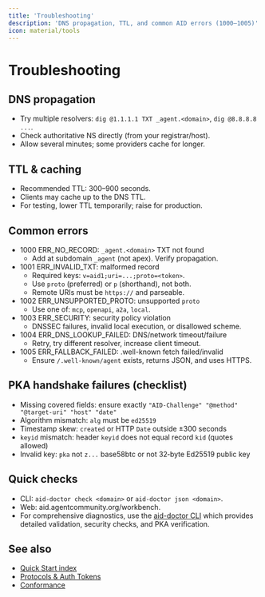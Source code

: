 ```yaml
---
title: 'Troubleshooting'
description: 'DNS propagation, TTL, and common AID errors (1000–1005)'
icon: material/tools
---
```


# Troubleshooting

## DNS propagation

- Try multiple resolvers: `dig @1.1.1.1 TXT _agent.<domain>`, `dig @8.8.8.8 ...`.
- Check authoritative NS directly (from your registrar/host).
- Allow several minutes; some providers cache for longer.

## TTL & caching

- Recommended TTL: 300–900 seconds.
- Clients may cache up to the DNS TTL.
- For testing, lower TTL temporarily; raise for production.

## Common errors

- 1000 ERR_NO_RECORD: `_agent.<domain>` TXT not found
  - Add at subdomain `_agent` (not apex). Verify propagation.
- 1001 ERR_INVALID_TXT: malformed record
  - Required keys: `v=aid1;uri=...;proto=<token>`.
  - Use `proto` (preferred) or `p` (shorthand), not both.
  - Remote URIs must be `https://` and parseable.
- 1002 ERR_UNSUPPORTED_PROTO: unsupported `proto`
  - Use one of: `mcp`, `openapi`, `a2a`, `local`.
- 1003 ERR_SECURITY: security policy violation
  - DNSSEC failures, invalid local execution, or disallowed scheme.
- 1004 ERR_DNS_LOOKUP_FAILED: DNS/network timeout/failure
  - Retry, try different resolver, increase client timeout.
- 1005 ERR_FALLBACK_FAILED: .well-known fetch failed/invalid
  - Ensure `/.well-known/agent` exists, returns JSON, and uses HTTPS.

## PKA handshake failures (checklist)

- Missing covered fields: ensure exactly `"AID-Challenge" "@method" "@target-uri" "host" "date"`
- Algorithm mismatch: `alg` must be `ed25519`
- Timestamp skew: `created` or HTTP `Date` outside ±300 seconds
- `keyid` mismatch: header `keyid` does not equal record `kid` (quotes allowed)
- Invalid key: `pka` not `z...` base58btc or not 32‑byte Ed25519 public key

## Quick checks

- CLI: `aid-doctor check <domain>` or `aid-doctor json <domain>`.
- Web: aid.agentcommunity.org/workbench.
- For comprehensive diagnostics, use the [aid-doctor CLI](../aid_doctor.md) which provides detailed validation, security checks, and PKA verification.

## See also

- [Quick Start index](./quickstart/index.md)
- [Protocols & Auth Tokens](./protocols.md)
- [Conformance](./conformance.md)

